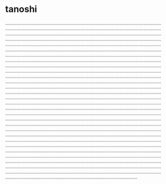 # tanoshi

.....................................................................................................................................................................................................................................................................................................................................................................................................................................................................................................................................................................................................................................................................................................................................................................................................................................................................................................................................................................................................................................................................................................................................................................................................................................................................................................................................................................................................................................................................................................................................................................................................................................................................................................................................................................................................................................................................................................................................................................................................................................................................................................................................................................................................................................................................................................................................................................................................................................................................................................................................................................................................................................................................................................................................................................................................................................................................................................................................................................................................................................................................................................................................................................................................................................................................................................................................................................................................................................................................................................................................................................................................................................................................................................................................................................................................................................................